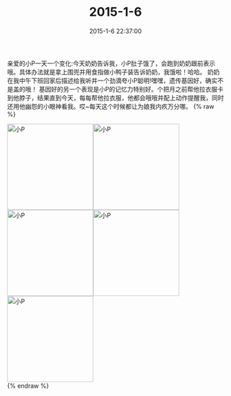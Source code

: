 ﻿---
title: "2015-1-6"
date: 2015-1-6 22:37:00
tags: 文字
categories: 妈妈
---
亲爱的小P一天一个变化:今天奶奶告诉我，小P肚子饿了，会跑到奶奶跟前表示哦。具体办法就是拿上围兜并用食指做小鸭子装告诉奶奶，我饿啦！哈哈。
奶奶在我中午下班回家后描述给我听并一个劲滴夸小P聪明!嘿嘿，遗传基因好，确实不是盖的哦！
基因好的另一个表现是小P的记忆力特别好。个把月之前帮他拉衣服卡到他脖子，结果直到今天，每每帮他拉衣服，他都会哦哦并配上动作提醒我，同时还用他幽怨的小眼神看我。哎~每天这个时候都让为娘我内疚万分哪。
{% raw %}
<div style="width:500 px">
<div style="float:left; width:100 px"><img src="/images/微信图片_20171011075618.jpg" width="200" alt="小P"></div>
<div style="float:left; width:100 px"><img src="/images/微信图片_20171011075633.jpg" width="200" alt="小P"></div>
<div style="float:left; width:100 px"><img src="/images/微信图片_20171011075642.jpg" width="200" alt="小P"></div>
<div style="float:left; width:100 px"><img src="/images/微信图片_20171011075651.jpg" width="200" alt="小P"></div>
<div style="float:left; width:100 px"><img src="/images/微信图片_20171011075701.jpg" width="200" alt="小P"></div>
<div style="clear:both"></div>
</div>
{% endraw %}